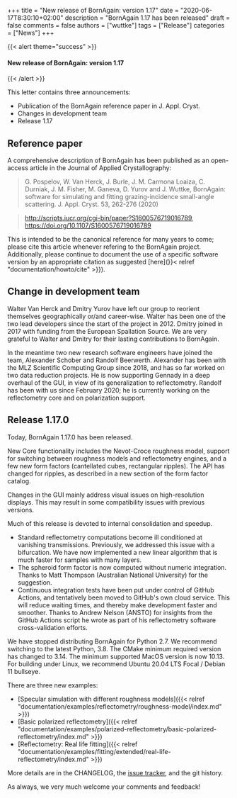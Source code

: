 +++
title = "New release of BornAgain: version 1.17"
date = "2020-06-17T8:30:10+02:00"
description = "BornAgain 1.17 has been released"
draft = false
comments = false
authors = ["wuttke"]
tags = ["Release"]
categories = ["News"]
+++

{{< alert theme="success" >}}
#### New release of BornAgain: version 1.17
{{< /alert >}}

This letter contains three announcements:
+ Publication of the BornAgain reference paper in J. Appl. Cryst.
+ Changes in development team
+ Release 1.17

## Reference paper ##

A comprehensive description of BornAgain has been published as an open-access
article in the Journal of Applied Crystallography:

> G. Pospelov, W. Van Herck, J. Burle, J. M. Carmona Loaiza, C. Durniak, J. M. Fisher, M. Ganeva, D. Yurov and J. Wuttke, BornAgain: software for simulating and fitting grazing-incidence small-angle scattering. J. Appl. Cryst. 53, 262-276 (2020)

> http://scripts.iucr.org/cgi-bin/paper?S1600576719016789, https://doi.org/10.1107/S1600576719016789

This is intended to be the canonical reference for many years to come;
please cite this article whenever refering to the BornAgain project.
Additionally, please continue to document the use of a specific software
version by an appropriate citation as suggested [here](}}< relref "documentation/howto/cite" >}}).

## Change in development team ##

Walter Van Herck and Dmitry Yurov have left our group to reorient themselves
geographically or/and career-wise. Walter has been one of the two lead
developers since the start of the project in 2012. Dmitry joined in 2017
with funding from the European Spallation Source. We are very grateful to
Walter and Dmitry for their lasting contributions to BornAgain.

In the meantime two new research software engineers have joined the team,
Alexander Schober and Randolf Beerwerth. Alexander has been with the MLZ
Scientific Computing Group since 2018, and has so far worked on two data
reduction projects. He is now supporting Gennady in a deep overhaul of the
GUI, in view of its generalization to reflectometry. Randolf has been with
us since February 2020; he is currently working on the reflectometry core
and on polarization support.

## Release 1.17.0 ##

Today, BornAgain 1.17.0 has been released.

New Core functionality includes the Nevot-Croce roughness model, support
for switching between roughness models and reflectometry engines, and a few
new form factors (cantellated cubes, rectangular ripples). The API has changed
for ripples, as described in a new section of the form factor catalog.

Changes in the GUI mainly address visual issues on high-resolution displays.
This may result in some compatibility issues with previous versions.

Much of this release is devoted to internal consolidation and speedup.
- Standard reflectometry computations become ill conditioned at vanishing
transmissions. Previously, we addressed this issue with a bifurcation.
We have now implemented a new linear algorithm that is much faster for
samples with many layers.
- The spheroid form factor is now computed without numeric integration.
Thanks to Matt Thompson (Australian National University) for the suggestion.
- Continuous integration tests have been put under control of GitHub Actions,
and tentatively been moved to GitHub's own cloud service. This will reduce
waiting times, and thereby make development faster and smoother. Thanks to
Andrew Nelson (ANSTO) for insights from the GitHub Actions script he wrote
as part of his reflectometry software cross-validation efforts.

We have stopped distributing BornAgain for Python 2.7. We recommend switching to
the latest Python, 3.8. The CMake minimum required version has changed
to 3.14. The minimum supported MacOS version is now 10.13. For building under
Linux, we recommend Ubuntu 20.04 LTS Focal / Debian 11 bullseye.

There are three new examples:
+ [Specular simulation with different roughness models]({{< relref "documentation/examples/reflectometry/roughness-model/index.md" >}})
+ [Basic polarized reflectometry]({{< relref "documentation/examples/polarized-reflectometry/basic-polarized-reflectometry/index.md" >}})
+ [Reflectometry: Real life fitting]({{< relref "documentation/examples/fitting/extended/real-life-reflectometry/index.md" >}})

More details are in the CHANGELOG, the [issue tracker](http://apps.jcns.fz-juelich.de/redmine/versions/51), and the git history.

As always, we very much welcome your comments and feedback!
